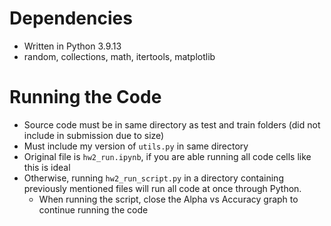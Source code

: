 # Dependencies
- Written in Python 3.9.13
- random, collections, math, itertools, matplotlib
# Running the Code
- Source code must be in same directory as test and train folders (did not include in submission due to size)
- Must include my version of ```utils.py``` in same directory
- Original file is ```hw2_run.ipynb```, if you are able running all code cells like this is ideal
- Otherwise, running  ```hw2_run_script.py``` in a directory containing previously mentioned files will run all code at once through Python.
  - When running the script, close the Alpha vs Accuracy graph to continue running the code
